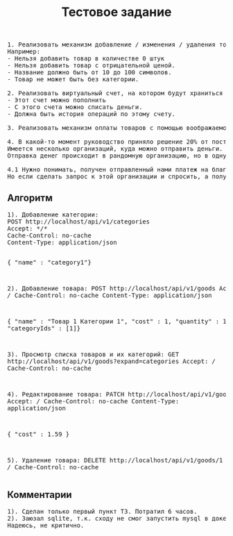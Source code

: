 <p align="center">
    <h1 align="center">Тестовое задание</h1>
    <br>
</p>

<pre>
1. Реализовать механизм добавление / изменения / удаления товаров с валидацией данных.
Например: 
- Нельзя добавить товар в количестве 0 штук
- Нельзя добавить товар с отрицательной ценой.
- Название должно быть от 10 до 100 символов.
- Товар не может быть без категории.

2. Реализовать виртуальный счет, на котором будут храниться деньги в одной валюте (USD)
- Этот счет можно пополнить
- С этого счета можно списать деньги.
- Должна быть история операций по этому счету.

3. Реализовать механизм оплаты товаров с помощью воображаемого эквайринга с зачислением денег на виртуальный счет.

4. В какой-то момент руководство приняло решение 20% от поступлений на счет отправлять на благотворительность.
Имеется несколько организаций, куда можно отправить деньги.
Отправка денег происходит в рандомную организацию, но в одну и ту же организацию второй раз в день можно отправить только если во все другие организации уже были отправлены деньги.

4.1 Нужно понимать, получен отправленный нами платеж на благотворительность или нет. Организация нам не может об этом сообщить сразу, т.к деньги идут через промежуточный банк.
Но если сделать запрос к этой организации и спросить, а получен ли платеж с номером №, то она ответит Да или нет, если Да, то какого числа.</pre>

<h2>Алгоритм</h2>
<pre>
1). Добавление категории:
POST http://localhost/api/v1/categories
Accept: */*
Cache-Control: no-cache
Content-Type: application/json

{ "name" : "category1"}

2). Добавление товара:
POST http://localhost/api/v1/goods
Accept: */*
Cache-Control: no-cache
Content-Type: application/json

{ "name" : "Товар 1 Категории 1", "cost" : 1,  "quantity" : 1,  "categoryIds" : [1]}

3). Просмотр списка товаров и их категорий:
GET http://localhost/api/v1/goods?expand=categories
Accept: */*
Cache-Control: no-cache

4). Редактирование товара:
PATCH http://localhost/api/v1/goods/1
Accept: */*
Cache-Control: no-cache
Content-Type: application/json

{ "cost" : 1.59 }

5). Удаление товара:
DELETE http://localhost/api/v1/goods/1
Accept: */*
Cache-Control: no-cache
</pre>

<h2>Комментарии</h2>
<pre>
1). Сделан только первый пункт ТЗ. Потратил 6 часов.
2). Заюзал sqlite, т.к. сходу не смог запустить mysql в докере, а времени разбираться не было.
Надеюсь, не критично.
</pre>